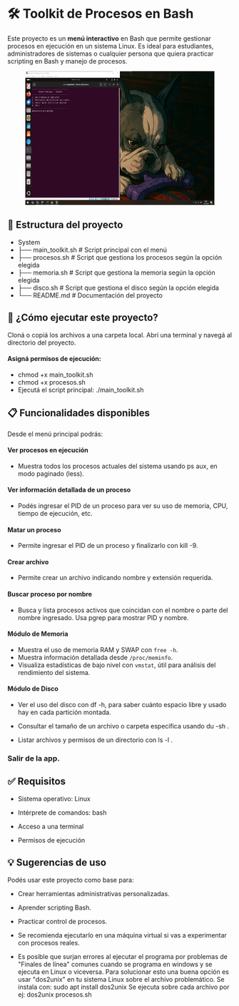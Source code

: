 # 🛠️ Toolkit de Procesos en Bash
Este proyecto es un <strong> menú interactivo</strong> en Bash que permite gestionar procesos en ejecución en un sistema Linux. Es ideal para estudiantes, administradores de sistemas o cualquier persona que quiera practicar scripting en Bash y manejo de procesos.

<figure><img src="menu.png" alt="logo" style="height: 300px;"></figure>


## 📂 Estructura del proyecto
- System
- ├── main_toolkit.sh      # Script principal con el menú
- ├── procesos.sh          # Script que gestiona los procesos según la opción elegida
- ├── memoria.sh           # Script que gestiona la memoria según la opción elegida
- ├── disco.sh             # Script que gestiona el disco según la opción elegida
- └── README.md            # Documentación del proyecto

## 🚀 ¿Cómo ejecutar este proyecto?
Cloná o copiá los archivos a una carpeta local.
Abrí una terminal y navegá al directorio del proyecto.

#### Asigná permisos de ejecución:
- chmod +x main_toolkit.sh
- chmod +x procesos.sh
- Ejecutá el script principal: ./main_toolkit.sh

## 📋 Funcionalidades disponibles
Desde el menú principal podrás:

#### Ver procesos en ejecución
- Muestra todos los procesos actuales del sistema usando ps aux, en modo paginado (less).

#### Ver información detallada de un proceso
- Podés ingresar el PID de un proceso para ver su uso de memoria, CPU, tiempo de ejecución, etc.

#### Matar un proceso
- Permite ingresar el PID de un proceso y finalizarlo con kill -9.

#### Crear archivo
- Permite crear un archivo indicando nombre y extensión requerida.

#### Buscar proceso por nombre
- Busca y lista procesos activos que coincidan con el nombre o parte del nombre ingresado. Usa pgrep para mostrar PID y nombre.
 
#### Módulo de Memoria
- Muestra el uso de memoria RAM y SWAP con `free -h`.
- Muestra información detallada desde `/proc/meminfo`.
- Visualiza estadísticas de bajo nivel con `vmstat`, útil para análisis del rendimiento del sistema.

#### Módulo de Disco
- Ver el uso del disco con df -h, para saber cuánto espacio libre y usado hay en cada partición montada.

- Consultar el tamaño de un archivo o carpeta específica usando du -sh <ruta>.

- Listar archivos y permisos de un directorio con ls -l <directorio>.

### Salir de la app. 


## ✅ Requisitos
- Sistema operativo: Linux

- Intérprete de comandos: bash

- Acceso a una terminal

- Permisos de ejecución

## 💡 Sugerencias de uso
Podés usar este proyecto como base para:

- Crear herramientas administrativas personalizadas.

- Aprender scripting Bash.

- Practicar control de procesos.

- Se recomienda ejecutarlo en una máquina virtual si vas a experimentar con procesos reales.

- Es posible que surjan errores al ejecutar el programa por problemas de "Finales de línea" comunes cuando se programa en windows y se ejecuta en Linux o viceversa. Para solucionar esto una buena opción es usar "dos2unix" en tu sistema Linux sobre el archivo problemático. 
Se instala con:  sudo apt install dos2unix
Se ejecuta sobre cada archivo por ej: dos2unix procesos.sh

